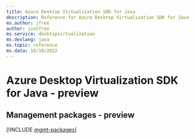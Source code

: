 ```yaml
---
title: Azure Desktop Virtualization SDK for Java
description: Reference for Azure Desktop Virtualization SDK for Java
ms.author: jfree
author: joshfree
ms.service: desktopvirtualization
ms.devlang: java
ms.topic: reference
ms.data: 10/10/2022
---
```

# Azure Desktop Virtualization SDK for Java - preview

## Management packages - preview
[!INCLUDE [mgmt-packages](desktop-virtualization-mgmt-index.md)]